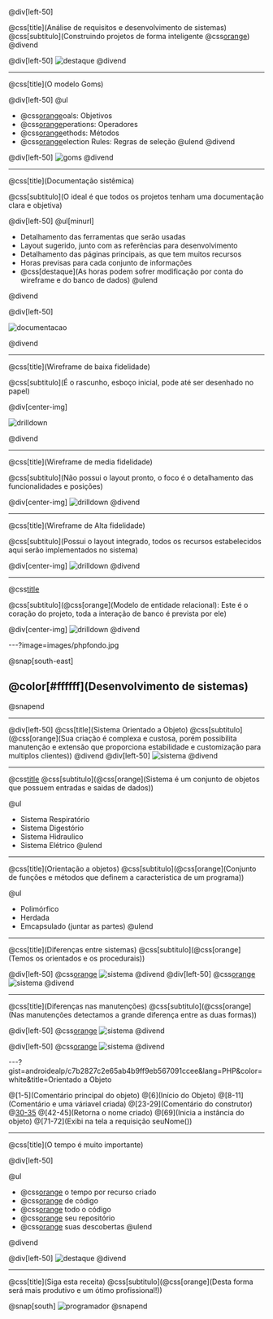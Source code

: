 @div[left-50] 

@css[title](Análise de requisitos e desenvolvimento de sistemas)
@css[subtitulo](Construindo projetos de forma inteligente @css[orange]({}))
@divend

@div[left-50] 
![destaque](images/img-1.gif)
@divend

---

@css[title](O modelo Goms)

@div[left-50] 
@ul
- @css[orange](G)oals: Objetivos
- @css[orange](O)perations: Operadores
- @css[orange](M)ethods: Métodos
- @css[orange](S)election Rules: Regras de seleção
@ulend
@divend

@div[left-50] 
 ![goms](https://raw.githubusercontent.com/androidealp/apresentacao-ar-ds/master/images/task.png)
@divend

---

@css[title](Documentação sistêmica)

@css[subtitulo](O ideal é que todos os projetos tenham uma documentação clara e objetiva)

@div[left-50] 
@ul[minurl]
- Detalhamento das ferramentas que serão usadas
- Layout sugerido, junto com as referências para desenvolvimento
- Detalhamento das páginas principais, as que tem muitos recursos
- Horas previsas para cada conjunto de informações
- @css[destaque](As horas podem sofrer modificação por conta do wireframe e do banco de dados)
@ulend

@divend

@div[left-50] 

![documentacao](images/documentacao.gif)

 @divend

---

@css[title](Wireframe de baixa fidelidade)

@css[subtitulo](É o rascunho, esboço inicial, pode até ser desenhado no papel)

@div[center-img]

![drilldown](images/drilldown.jpg)

@divend

---

@css[title](Wireframe de media fidelidade)

@css[subtitulo](Não possui o layout pronto, o foco é o detalhamento das funcionalidades e posições)

@div[center-img]
![drilldown](images/wiremedia.jpg)
@divend

---

@css[title](Wireframe de Alta fidelidade)

@css[subtitulo](Possui o layout integrado, todos os recursos estabelecidos aqui serão implementados no sistema)

@div[center-img]
![drilldown](images/wirealta.png)
@divend

---

@css[title](MER)

@css[subtitulo](@css[orange](Modelo de entidade relacional): Este é o coração do projeto, toda a interação de banco é prevista por ele)


@div[center-img]
![drilldown](images/mer.jpg)
@divend

---?image=images/phpfondo.jpg

@snap[south-east]
## @color[#ffffff](Desenvolvimento de sistemas)
@snapend

--- 
@div[left-50]
@css[title](Sistema Orientado a Objeto)
@css[subtitulo](@css[orange](Sua criação é complexa e custosa, porém possibilita manutenção e extensão que proporciona estabilidade e customização para multiplos clientes))
@divend
@div[left-50]
![sistema](images/sistema.gif)
@divend

--- 


@css[title](Sistema)
@css[subtitulo](@css[orange](Sistema é um conjunto de objetos que possuem entradas e saidas de dados))

@ul
- Sistema Respiratório
- Sistema Digestório
- Sistema Hidraulico
- Sistema Elétrico
@ulend

--- 
@css[title](Orientação a objetos)
@css[subtitulo](@css[orange](Conjunto de funções e métodos que definem a caracteristica de um programa))

@ul
- Polimórfico
- Herdada
- Emcapsulado (juntar as partes)
@ulend

--- 

@css[title](Diferenças entre sistemas)
@css[subtitulo](@css[orange](Temos os orientados e os procedurais))

@div[left-50]
@css[orange](Orientado)
![sistema](images/lego-1.jpg)
@divend
@div[left-50]
@css[orange](Procedural)
![sistema](images/lego-1.jpg)
@divend

--- 

@css[title](Diferenças nas manutenções)
@css[subtitulo](@css[orange](Nas manutenções detectamos a grande diferença entre as duas formas))

@div[left-50]
@css[orange](Orientado)
![sistema](images/lego-2.jpg)
@divend

@div[left-50]
@css[orange](Procedural)
![sistema](images/lego-desmontado.jpg)
@divend


---?gist=androidealp/c7b2827c2e65ab4b9ff9eb567091ccee&lang=PHP&color=white&title=Orientado a Objeto

@[1-5](Comentário principal do objeto)
@[6](Início do Objeto)
@[8-11](Comentário e uma váriavel criada)
@[23-29](Comentário do construtor)
@[30-35](Construtor)
@[42-45](Retorna o nome criado)
@[69](Inicia a instância do objeto)
@[71-72](Exibi na tela a requisição seuNome())

---

@css[title](O tempo é muito importante)

@div[left-50] 

@ul
- @css[orange](Calcule) o tempo por recurso criado
- @css[orange](Reaproveitamento) de código
- @css[orange](Documente) todo o código
- @css[orange](Organize) seu repositório
- @css[orange](Divulgue) suas descobertas
@ulend

@divend

@div[left-50] 
![destaque](images/img-2.gif)
@divend

---

@css[title](Siga esta receita)
@css[subtitulo](@css[orange](Desta forma será mais produtivo e um ótimo profissional!))

@snap[south]
![programador](images/programador.gif)
@snapend